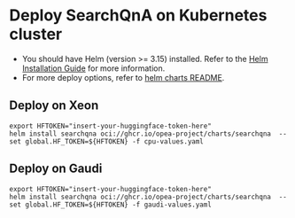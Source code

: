 # Deploy SearchQnA on Kubernetes cluster

- You should have Helm (version >= 3.15) installed. Refer to the [Helm Installation Guide](https://helm.sh/docs/intro/install/) for more information.
- For more deploy options, refer to [helm charts README](https://github.com/opea-project/GenAIInfra/tree/main/helm-charts#readme).

## Deploy on Xeon

```
export HFTOKEN="insert-your-huggingface-token-here"
helm install searchqna oci://ghcr.io/opea-project/charts/searchqna  --set global.HF_TOKEN=${HFTOKEN} -f cpu-values.yaml
```

## Deploy on Gaudi

```
export HFTOKEN="insert-your-huggingface-token-here"
helm install searchqna oci://ghcr.io/opea-project/charts/searchqna  --set global.HF_TOKEN=${HFTOKEN} -f gaudi-values.yaml
```
